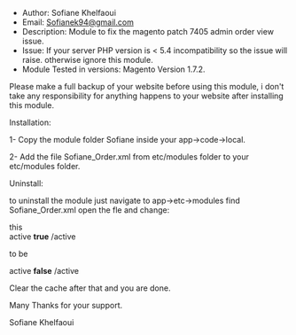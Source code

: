 * Author: Sofiane Khelfaoui
* Email: Sofianek94@gmail.com
* Description: Module to fix the magento patch 7405 admin order view issue.
* Issue: If your server PHP version is < 5.4 incompatibility so the issue will raise. otherwise ignore this module.
* Module Tested in versions: Magento Version 1.7.2.

Please make a full backup of your website before using this module, i don't take any responsibility for anything happens to your website after installing this module.

Installation:

1- Copy the module folder Sofiane inside your app->code->local.

2- Add the file Sofiane_Order.xml from etc/modules folder to your etc/modules folder.



Uninstall:

to uninstall the module just navigate to app->etc->modules find Sofiane_Order.xml open the fle and change:

this <br>
active **true** /active

to be <br>

 active **false** /active

 Clear the cache after that and you are done.

 Many Thanks for your support.

 Sofiane Khelfaoui
